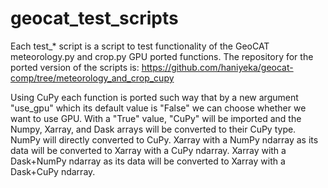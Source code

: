 # geocat_test_scripts

Each test_* script is a script to test functionality of the GeoCAT meteorology.py and crop.py GPU ported functions. 
The repository for the ported version of the scripts is: https://github.com/haniyeka/geocat-comp/tree/meteorology_and_crop_cupy 

Using CuPy each function is ported such way that by a new argument "use_gpu" which its default value is "False" we can choose whether we want to use GPU. 
With a "True" value, "CuPy" will be imported and the Numpy, Xarray, and Dask arrays will be converted to their CuPy type. 
NumPy will directly converted to CuPy. 
Xarray with a NumPy ndarray as its data will be converted to Xarray with a CuPy ndarray. 
Xarray with a Dask+NumPy ndarray as its data will be converted to Xarray with a Dask+CuPy ndarray.
